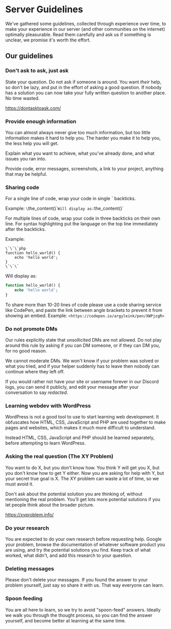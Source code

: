 # Server Guidelines

We've gathered some guidelines, collected through experience over time, to make your experience in our server (and other communities on the internet) optimally pleasurable. Read them carefully and ask us if something is unclear, we promise it's worth the effort.

## Our guidelines

### Don't ask to ask, just ask

State your question. Do not ask if someone is around. You want *their* help, so don't be lazy, and put in the effort of asking a good question. If nobody has a solution you can now take your fully written question to another place. No time wasted.

https://dontasktoask.com/

### Provide enough information

You can almost always never give too much information, but too little information makes it hard to help you. The harder you make it to help you, the less help you will get.

Explain what you want to achieve, what you've already done, and what issues you ran into.

Provide code, error messages, screenshots, a link to your project, anything that may be helpful.

### Sharing code

For a single line of code, wrap your code in single **\`** backticks.

Example:
`\`the_content()\``
Will display as:
`the_content()`

For multiple lines of code, wrap your code in three backticks on their own line. For syntax highlighting put the language on the top line immediately after the backticks.

Example:
```
\`\`\`php
function hello_world() {
    echo 'hello world';
}
\`\`\`
```
Will display as:
```php
function hello_world() {
    echo 'hello world';
}
```

To share more than 10-20 lines of code please use a code sharing service like CodePen, and paste the link between angle brackets to prevent it from showing an embed. Example: `<https://codepen.io/argyleink/pen/XWPjzgR>`

### Do not promote DMs

Our rules explicitly state that unsollicited DMs are not allowed. Do not play around this rule by asking if you can DM someone, or if they can DM you, for no good reason.

We cannot moderate DMs. We won't know if your problem was solved or what you tried, and if your helper suddenly has to leave then nobody can continue where they left off.

If you would rather not have your site or username forever in our Discord logs, you can send it publicly, and edit your message after your conversation to say *redacted*.

### Learning webdev with WordPress

WordPress is not a good tool to use to start learning web development. It obfuscates how HTML, CSS, JavaScript and PHP are used together to make pages and websites, which makes it much more difficult to understand.

Instead HTML, CSS, JavaScript and PHP should be learned separately, before attempting to learn WordPress.

### Asking the real question (The XY Problem)

You want to do X, but you don't know how. You think Y will get you X, but you don't know how to get Y either. Now you are asking for help with Y, but your secret true goal is X. The XY problem can waste a lot of time, so we must avoid it.

Don't ask about the potential solution you are thinking of, without mentioning the real problem. You'll get lots more potential solutions if you let people think about the broader picture.

https://xyproblem.info/

### Do your research

You are expected to do your own research before requesting help. Google your problem, browse the documentation of whatever software product you are using, and try the potential solutions you find. Keep track of what worked, what didn't, and add this research to your question.

### Deleting messages

Please don't delete your messages. If you found the answer to your problem yourself, just say so share it with us. That way everyone can learn.

### Spoon feeding

You are all here to learn, so we try to avoid "spoon-feed" answers. Ideally we walk you through the thought process, so you can find the answer yourself, and become better at learning at the same time.
